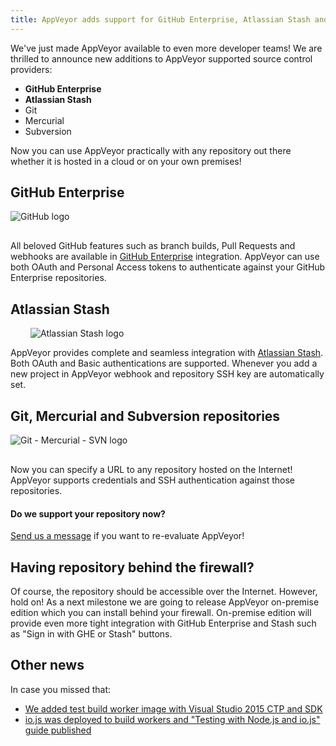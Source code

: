```yaml
---
title: AppVeyor adds support for GitHub Enterprise, Atlassian Stash and any external repository
---
```


We've just made AppVeyor available to even more developer teams! We are thrilled to announce new additions to AppVeyor supported source control providers:

* **GitHub Enterprise**
* **Atlassian Stash**
* Git
* Mercurial
* Subversion

Now you can use AppVeyor practically with any repository out there whether it is hosted in a cloud or on your own premises!

## GitHub Enterprise

<img src="/assets/images/posts/github-enterprise-stash/github.png" class="left" style="margin: 0 3rem 1rem 0;" alt="GitHub logo">

All beloved GitHub features such as branch builds, Pull Requests and webhooks are available in [GitHub Enterprise](https://enterprise.github.com/) integration. AppVeyor can use both OAuth and Personal Access tokens to authenticate against your GitHub Enterprise repositories.

<div class="clear-both"></div>

## Atlassian Stash

<img src="/assets/images/posts/github-enterprise-stash/stash.png" class="right" style="margin-left: 2rem;" alt="Atlassian Stash logo">

AppVeyor provides complete and seamless integration with [Atlassian Stash](https://www.atlassian.com/software/stash). Both OAuth and Basic authentications are supported. Whenever you add a new project in AppVeyor webhook and repository SSH key are automatically set.

<div class="clear-both"></div>

## Git, Mercurial and Subversion repositories

<img src="/assets/images/posts/github-enterprise-stash/git-mercurial-subversion.png" class="left" style="margin: 0 3rem 1rem 0;" alt="Git - Mercurial - SVN logo">

Now you can specify a URL to any repository hosted on the Internet! AppVeyor supports credentials and SSH authentication against those repositories.

<div class="clear-both"></div>

<div class="panel radius text-center">
    <h4>Do we support your repository now?</h4>
    <p><a href="mailto:team@appveyor.com">Send us a message</a> if you want to re-evaluate AppVeyor!</p>
</div>


## Having repository behind the firewall?

Of course, the repository should be accessible over the Internet. However, hold on! As a next milestone we are going to release AppVeyor on-premise edition which you can install behind your firewall. On-premise edition will provide even more tight integration with GitHub Enterprise and Stash such as "Sign in with GHE or Stash" buttons.

## Other news

In case you missed that:

* [We added test build worker image with Visual Studio 2015 CTP and SDK](/blog/2015/01/20/visual-studio-2015-ctp-image/)
* [io.js was deployed to build workers and "Testing with Node.js and io.js" guide published](/docs/lang/nodejs-iojs/)
